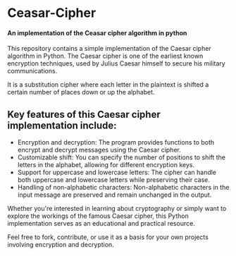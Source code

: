 # Ceasar-Cipher
#### An implementation of the Ceasar cipher algorithm in python





This repository contains a simple implementation of the Caesar cipher algorithm in Python. The Caesar cipher is one of the earliest known encryption techniques, used by Julius Caesar himself to secure his military communications. 

It is a substitution cipher where each letter in the plaintext is shifted a certain number of places down or up the alphabet.

## Key features of this Caesar cipher implementation include:

- Encryption and decryption: The program provides functions to both encrypt and decrypt messages using the Caesar cipher.
- Customizable shift: You can specify the number of positions to shift the letters in the alphabet, allowing for different encryption keys.
- Support for uppercase and lowercase letters: The cipher can handle both uppercase and lowercase letters while preserving their case.
- Handling of non-alphabetic characters: Non-alphabetic characters in the input message are preserved and remain unchanged in the output.

Whether you're interested in learning about cryptography or simply want to explore the workings of the famous Caesar cipher, this Python implementation serves as an educational and practical resource. 

Feel free to fork, contribute, or use it as a basis for your own projects involving encryption and decryption.
